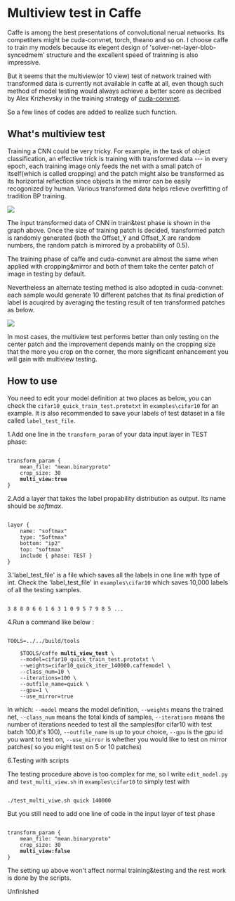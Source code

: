 # Multiview test in Caffe

Caffe is among the best presentations of convolutional nerual networks. Its competiters might be cuda-convnet, torch, theano and so on. I choose caffe to train my models because its elegent design of 'solver-net-layer-blob-syncedmem' structure and the excellent speed of trainning is also impressive.

But it seems that the multiview(or 10 view) test of network trained with transformed data is currently not available in caffe at all, even though such method of model testing would always achieve a better score as decribed by Alex Krizhevsky in the training strategy of [cuda-convnet](https://code.google.com/p/cuda-convnet/wiki/TrainingNet).

So a few lines of codes are added to realize such function.

## What's multiview test

Training a CNN could be very tricky. For example, in the task of object classification, an effective trick is training with transformed data --- in every epoch, each training image only feeds the net with a small patch of itself(which is called cropping) and the patch might also be transformed as its horizontal reflection since objects in the mirror can be easily recogonized by human. Various transformed data helps relieve overfitting of tradition BP training.

<img src="https://raw.githubusercontent.com/AkiChen/Multiview-Caffe/master/pictures/multiview_origin_pic0.png">

The input transformed data of CNN in train&test phase is shown in the graph above. Once the size of training patch is decided, transformed patch is randomly generated (both the Offset_Y and Offset_X are random numbers, the random patch is mirrored by a probability of 0.5). 

The training phase of caffe and cuda-convnet are almost the same when applied with cropping&mirror and both of them take the center patch of image in testing by default. 

Nevertheless an alternate testing method is also adopted in cuda-convnet: each sample would generate 10 different patches that its final prediction of label is acuqired by averaging the testing result of ten transformed patches as below.

<img src="https://raw.githubusercontent.com/AkiChen/Multiview-Caffe/master/pictures/multiview_origin_pic1.png">

In most cases, the multiview test performs better than only testing on the center patch and the improvement depends mainly on the cropping size that the more you crop on the corner, the more significant enhancement you will gain with multiview testing.

## How to use

You need to edit your model definition at two places as below, you can check the `cifar10_quick_train_test.prototxt` in `examples\cifar10` for an example. It is also recommended to save your labels of test dataset in a file called `label_test_file`.

1.Add one line in the `transform_param` of your data input layer in TEST phase: 

<pre><code>
transform_param { 
    mean_file: "mean.binaryproto" 
    crop_size: 30 
    <strong>multi_view:true</strong>
}
</code></pre>

2.Add a layer that takes the label propability distribution as output. Its name should be *softmax*.

<pre><code>
layer {
    name: "softmax" 
    type: "Softmax" 
    bottom: "ip2" 
    top: "softmax" 
    include { phase: TEST } 
}
</code></pre>

3.'label_test_file' is a file which saves all the labels in one line with type of int. Check the 'label_test_file' in `examples\cifar10` which saves 10,000 labels of all the testing samples.

<pre><code>
3 8 8 0 6 6 1 6 3 1 0 9 5 7 9 8 5 ...
</code></pre>

4.Run a command like below : 

<pre><code>
TOOLS=../../build/tools

    $TOOLS/caffe <strong>multi_view_test</strong> \
    --model=cifar10_quick_train_test.prototxt \
    --weights=cifar10_quick_iter_140000.caffemodel \
    --class_num=10 \
    --iterations=100 \
    --outfile_name=quick \
    --gpu=1 \
    --use_mirror=true
</code></pre>
In which: `--model` means the model definition, `--weights` means the trained net, `--class_num` means the total kinds of samples, `--iterations` means the number of iterations needed to test all the samples(for cifar10 with test batch 100,it's 100), `--outfile_name` is up to your choice, `--gpu` is the gpu id you want to test on, `--use_mirror` is whether you would like to test on mirror patches( so you might test on 5 or 10 patches)

6.Testing with scripts

The testing procedure above is too complex for me, so I write `edit_model.py` and `test_multi_view.sh` in `examples\cifar10` to simply test with 
<pre><code>
./test_multi_viwe.sh quick 140000
</code></pre>
But you still need to add one line of code in the input layer of test phase
<pre><code>
transform_param { 
    mean_file: "mean.binaryproto" 
    crop_size: 30 
    <strong>multi_view:false</strong>
}
</code></pre>
The setting up above won't affect normal training&testing and the rest work is done by the scripts.

Unfinished





